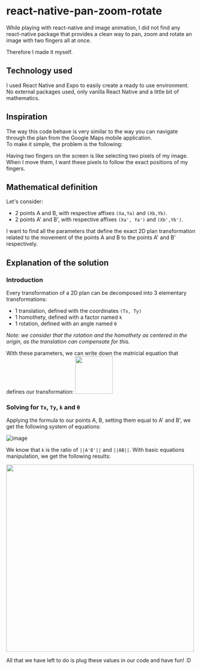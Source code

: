 # react-native-pan-zoom-rotate

While playing with react-native and image animation, I did not find any react-native package that provides a clean way to pan, zoom and rotate an image with two fingers all at once.

Therefore I made it myself.

## Technology used

I used React Native and Expo to easily create a ready to use environment.
No external packages used, only vanilla React Native and a little bit of mathematics.

## Inspiration

The way this code behave is very similar to the way you can navigate through the plan from the Google Maps mobile application.<br>
To make it simple, the problem is the following:

Having two fingers on the screen is like selecting two pixels of my image.<br>
When I move them, I want these pixels to follow the exact positions of my fingers.

## Mathematical definition

Let's consider:
- 2 points A and B, with respective affixes `(Xa,Ya)` and `(Xb,Yb)`.
- 2 points A' and B', with respective affixes `(Xa', Ya')` and `(Xb',Yb')`.

I want to find all the parameters that define the exact 2D plan transformation related to the movement of the points A and B to the points A' and B' respectively.

## Explanation of the solution

### Introduction

Every transformation of a 2D plan can be decomposed into 3 elementary transformations:
- 1 translation, defined with the coordinates `(Tx, Ty)`
- 1 homothety, defined with a factor named `k`
- 1 rotation, defined with an angle named `θ`

_Note: we consider that the rotation and the homothety as centered in the origin, as the translation can compensate for this._

With these parameters, we can write down the matricial equation that defines our transformation:
<img height=100 src='https://user-images.githubusercontent.com/83889377/224843025-91af6ca7-241a-44fe-affe-06f3e059abb1.png' />

### Solving for `Tx`, `Ty`, `k` and `θ`

Applying the formula to our points A, B, setting them equal to A' and B', we get the following system of equations:

![image](https://user-images.githubusercontent.com/83889377/224844811-2eb04e47-bfd0-4b13-b5e1-b49f1a02a72d.png)

We know that `k` is the ratio of `||A'B'||` and `||AB||`.
With basic equations manipulation, we get the following results:

<img width=500 src='https://user-images.githubusercontent.com/83889377/224847254-e6b7b9ed-2074-48df-9841-a4686970c0a4.png' />

All that we have left to do is plug these values in our code and have fun! :D

